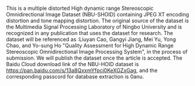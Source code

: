 #
This is a multiple distorted High dynamic range Stereoscopic Omnidirectional Image Dataset (NBU-SHOID) containing JPEG XT encoding distortion and tone mapping distortion. The original source of the dataset is the Multimedia Signal Processing Laboratory of Ningbo University and is recognized in any publication that uses the dataset for research. The dataset will be referenced as :Liuyan Cao, Gangyi Jiang, Mei Yu, Yong Chao, and Yo-sung Ho "Quality Assessment for High Dynamic Range Stereoscopic Omnidirectional Image Processing System", in the process of submission. We will publish the dataset once the article is accepted.
The Baidu Cloud download link of the NBU-HOID dataset is https://pan.baidu.com/s/13a8QxxmYfpcj0KeXGZxGag, and the corresponding passcord for database extraction is 0anu.
